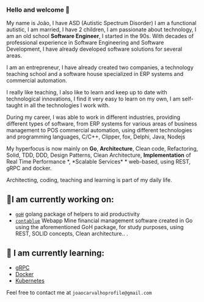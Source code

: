 ### Hello and welcome 👋

My name is João, I have ASD (Autistic Spectrum Disorder) I am a functional autistic, I am married, I have 2 children, I am passionate about technology, I am an old school **Software Engineer**, I started in the 90s. With decades of professional experience in Software Engineering and Software Development, I have already developed software solutions for several areas.

I am an entrepreneur, I have already created two companies, a technology teaching school and a software house specialized in ERP systems and commercial automation.

I really like teaching, I also like to learn and keep up to date with technological innovations, I find it very easy to learn on my own, I am self-taught in all the technologies I work with.

During my career, I was able to work in different industries, providing different types of software, from ERP systems for various areas of business management to POS commercial automation, using different technologies and programming languages, C/C++, Clipper, fox, Delphi, Java, Nodejs

My hyperfocus is now mainly on **Go**, **Architecture**, Clean code, Refactoring, Solid, TDD, DDD, Design Patterns, Clean Architecture, **Implementation** of Real Time Performance *, *Scalable Services\* \* web-based, using REST, gRPC and docker.

Architecting, coding, teaching and learning is part of my daily life.

## 🔭I am currently working on:

- [`goH`](https://github.com/joaocprofile/goh) golang package of helpers to aid productivity
- [`contablue`](https://github.com/joaocprofile/contablue) Webapp Mine financial management software created in Go using the aforementioned GoH package, for study purposes, using REST, SOLID concepts, Clean architecture.. .

## 🌱 I am currently learning:

- [gRPC](https://grpc.io)
- [Docker](https://www.docker.com/)
- [Kubernetes](https://kubernetes.io/pt-br/)

Feel free to contact me at `joaocarvalhoprofile@gmail.com`

